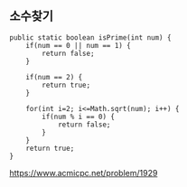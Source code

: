 ## 소수찾기
```
public static boolean isPrime(int num) {
    if(num == 0 || num == 1) {
        return false;
    } 
        
    if(num == 2) {
        return true;
    } 

    for(int i=2; i<=Math.sqrt(num); i++) {
        if(num % i == 0) {
            return false;
        }
    }
    return true;
}
```
https://www.acmicpc.net/problem/1929
